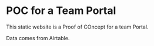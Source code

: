 # POC for a Team Portal

This static website is a Proof of COncept for a team Portal.

Data comes from Airtable.
